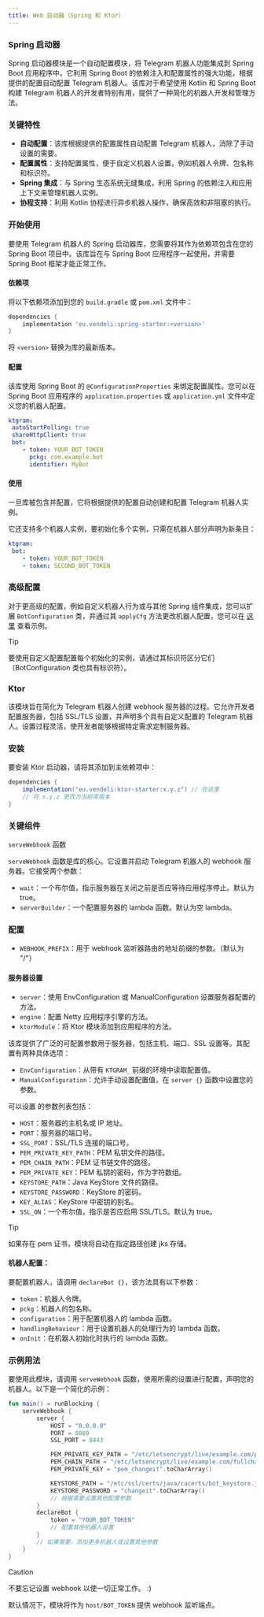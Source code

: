 ```yaml
---
title: Web 启动器（Spring 和 Ktor）
---
```


### Spring 启动器

Spring 启动器模块是一个自动配置模块，将 Telegram 机器人功能集成到 Spring Boot 应用程序中。它利用 Spring Boot 的依赖注入和配置属性的强大功能，根据提供的配置自动配置 Telegram 机器人。该库对于希望使用 Kotlin 和 Spring Boot 构建 Telegram 机器人的开发者特别有用，提供了一种简化的机器人开发和管理方法。

### 关键特性

- **自动配置**：该库根据提供的配置属性自动配置 Telegram 机器人，消除了手动设置的需要。
- **配置属性**：支持配置属性，便于自定义机器人设置，例如机器人令牌、包名称和标识符。
- **Spring 集成**：与 Spring 生态系统无缝集成，利用 Spring 的依赖注入和应用上下文来管理机器人实例。
- **协程支持**：利用 Kotlin 协程进行异步机器人操作，确保高效和非阻塞的执行。

### 开始使用

要使用 Telegram 机器人的 Spring 启动器库，您需要将其作为依赖项包含在您的 Spring Boot 项目中。该库旨在与 Spring Boot 应用程序一起使用，并需要 Spring Boot 框架才能正常工作。

#### 依赖项

将以下依赖项添加到您的 `build.gradle` 或 `pom.xml` 文件中：

```gradle
dependencies {
    implementation 'eu.vendeli:spring-starter:<version>'
}
```

将 `<version>` 替换为库的最新版本。

#### 配置

该库使用 Spring Boot 的 `@ConfigurationProperties` 来绑定配置属性。您可以在 Spring Boot 应用程序的 `application.properties` 或 `application.yml` 文件中定义您的机器人配置。

```yaml
ktgram:
 autoStartPolling: true
 shareHttpClient: true
 bot:
    - token: YOUR_BOT_TOKEN
      pckg: com.example.bot
      identifier: MyBot
```

#### 使用

一旦库被包含并配置，它将根据提供的配置自动创建和配置 Telegram 机器人实例。

它还支持多个机器人实例，要初始化多个实例，只需在机器人部分声明为新条目：

```yaml
ktgram:
 bot:
    - token: YOUR_BOT_TOKEN
    - token: SECOND_BOT_TOKEN
```

### 高级配置

对于更高级的配置，例如自定义机器人行为或与其他 Spring 组件集成，您可以扩展 `BotConfiguration` 类，并通过其 `applyCfg` 方法更改机器人配置，您可以在 [这里](https://github.com/vendelieu/telegram-bot_template/blob/spring-bot/src/main/kotlin/com/example/springbot/configuration/BotConfig.kt) 查看示例。

> [!TIP]
> 要使用自定义配置配置每个初始化的实例，请通过其标识符区分它们（BotConfiguration 类也具有标识符）。

### Ktor

该模块旨在简化为 Telegram 机器人创建 webhook 服务器的过程。它允许开发者配置服务器，包括 SSL/TLS 设置，并声明多个具有自定义配置的 Telegram 机器人。设置过程灵活，使开发者能够根据特定需求定制服务器。

### 安装

要安装 Ktor 启动器，请将其添加到主依赖项中：

```gradle
dependencies {
    implementation("eu.vendeli:ktor-starter:x.y.z") // 在这里
    // 将 x.y.z 更改为当前库版本
}
```

### 关键组件

`serveWebhook` 函数

`serveWebhook` 函数是库的核心。它设置并启动 Telegram 机器人的 webhook 服务器。它接受两个参数：

- `wait`：一个布尔值，指示服务器在关闭之前是否应等待应用程序停止。默认为 true。
- `serverBuilder`：一个配置服务器的 lambda 函数。默认为空 lambda。

### 配置

* `WEBHOOK_PREFIX`：用于 webhook 监听器路由的地址前缀的参数。（默认为 "/"）

#### 服务器设置

- `server`：使用 EnvConfiguration 或 ManualConfiguration 设置服务器配置的方法。
- `engine`：配置 Netty 应用程序引擎的方法。
- `ktorModule`：将 Ktor 模块添加到应用程序的方法。

该库提供了广泛的可配置参数用于服务器，包括主机、端口、SSL 设置等。其配置有两种具体选项：

* `EnvConfiguration`：从带有 `KTGRAM_` 前缀的环境中读取配置值。
* `ManualConfiguration`：允许手动设置配置值，在 `server {}` 函数中设置您的参数。

可以设置 的参数列表包括：

- `HOST`：服务器的主机名或 IP 地址。
- `PORT`：服务器的端口号。
- `SSL_PORT`：SSL/TLS 连接的端口号。
- `PEM_PRIVATE_KEY_PATH`：PEM 私钥文件的路径。
- `PEM_CHAIN_PATH`：PEM 证书链文件的路径。
- `PEM_PRIVATE_KEY`：PEM 私钥的密码，作为字符数组。
- `KEYSTORE_PATH`：Java KeyStore 文件的路径。
- `KEYSTORE_PASSWORD`：KeyStore 的密码。
- `KEY_ALIAS`：KeyStore 中密钥的别名。
- `SSL_ON`：一个布尔值，指示是否应启用 SSL/TLS。默认为 true。

> [!TIP]
> 如果存在 pem 证书，模块将自动在指定路径创建 jks 存储。

#### 机器人配置：

要配置机器人，请调用 `declareBot {}`，该方法具有以下参数：

- `token`：机器人令牌。
- `pckg`：机器人的包名称。
- `configuration`：用于配置机器人的 lambda 函数。
- `handlingBehaviour`：用于设置机器人的处理行为的 lambda 函数。
- `onInit`：在机器人初始化时执行的 lambda 函数。

### 示例用法

要使用此模块，请调用 `serveWebhook` 函数，使用所需的设置进行配置，声明您的机器人。以下是一个简化的示例：

```kotlin
fun main() = runBlocking {
    serveWebhook {
        server {
            HOST = "0.0.0.0"
            PORT = 8080
            SSL_PORT = 8443

            PEM_PRIVATE_KEY_PATH = "/etc/letsencrypt/live/example.com/privkey.pem"
            PEM_CHAIN_PATH = "/etc/letsencrypt/live/example.com/fullchain.pem"
            PEM_PRIVATE_KEY = "pem_changeit".toCharArray()

            KEYSTORE_PATH = "/etc/ssl/certs/java/cacerts/bot_keystore.jks"
            KEYSTORE_PASSWORD = "changeit".toCharArray()
            // 根据需要设置其他配置参数
        }
        declareBot {
            token = "YOUR_BOT_TOKEN"
            // 配置其他机器人设置
        }
        // 如果需要，添加更多机器人或设置其他参数
    }
}
```

> [!CAUTION]
> 不要忘记设置 webhook 以使一切正常工作。 :)

默认情况下，模块将作为 `host/BOT_TOKEN` 提供 webhook 监听端点。